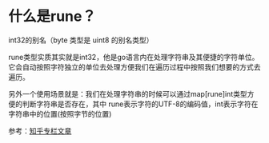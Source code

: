 # 什么是rune？

int32的别名（byte 类型是 uint8 的别名类型）

rune类型实质其实就是int32，他是go语言内在处理字符串及其便捷的字符单位。它会自动按照字符独立的单位去处理方便我们在遍历过程中按照我们想要的方式去遍历。

另外一个使用场景就是：我们在处理字符串的时候可以通过map[rune]int类型方便的判断字符串是否存在，其中 rune表示字符的UTF-8的编码值，int表示字符在字符串中的位置(按照字节的位置)

参考：[知乎专栏文章](https://zhuanlan.zhihu.com/p/137339284)